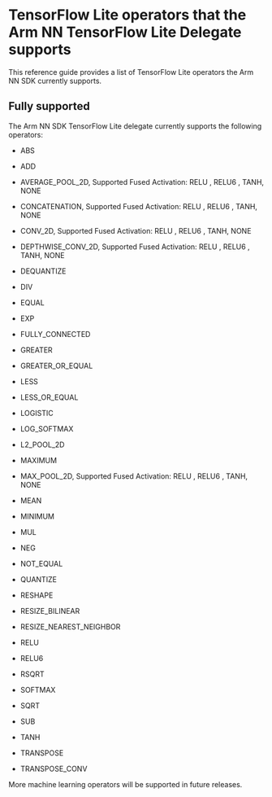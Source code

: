 # TensorFlow Lite operators that the Arm NN TensorFlow Lite Delegate supports

This reference guide provides a list of TensorFlow Lite operators the Arm NN SDK currently supports.

## Fully supported

The Arm NN SDK TensorFlow Lite delegate currently supports the following operators:

* ABS

* ADD

* AVERAGE_POOL_2D, Supported Fused Activation: RELU , RELU6 , TANH, NONE

* CONCATENATION, Supported Fused Activation: RELU , RELU6 , TANH, NONE

* CONV_2D, Supported Fused Activation: RELU , RELU6 , TANH, NONE

* DEPTHWISE_CONV_2D, Supported Fused Activation: RELU , RELU6 , TANH, NONE

* DEQUANTIZE

* DIV

* EQUAL

* EXP

* FULLY_CONNECTED

* GREATER

* GREATER_OR_EQUAL

* LESS

* LESS_OR_EQUAL

* LOGISTIC

* LOG_SOFTMAX

* L2_POOL_2D

* MAXIMUM

* MAX_POOL_2D, Supported Fused Activation: RELU , RELU6 , TANH, NONE

* MEAN

* MINIMUM

* MUL

* NEG

* NOT_EQUAL

* QUANTIZE

* RESHAPE

* RESIZE_BILINEAR

* RESIZE_NEAREST_NEIGHBOR

* RELU

* RELU6

* RSQRT

* SOFTMAX

* SQRT

* SUB

* TANH

* TRANSPOSE

* TRANSPOSE_CONV

More machine learning operators will be supported in future releases.
